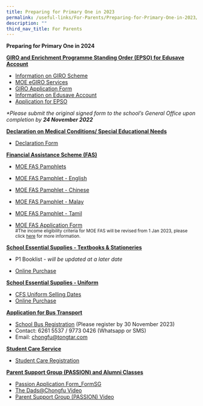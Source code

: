 ```yaml
---
title: Preparing for Primary One in 2023
permalink: /useful-links/For-Parents/Preparing-for-Primary-One-in-2023/
description: ""
third_nav_title: For Parents
---
```

**Preparing for Primary One in 2024**

<strong><u>GIRO and Enrichment Programme Standing Order (EPSO) for Edusave Account</u></strong>

*   [Information on GIRO Scheme](https://www.moe.gov.sg/financial-matters/fees?toggle-id=giro)
*   [MOE eGIRO Services](https://www.moe.gov.sg/financial-matters/fees/egiro)
* [GIRO Application Form](/files/GiroApplicationForm.pdf)
*   [Information on Edusave Account](https://www.moe.gov.sg/financial-matters/edusave-account/usage-of-edusave-funds?toggle-id=moe-funded-schools)
*   [Application for EPSO](https://form.gov.sg/5be24a1bb3f842000fdc4e59)

 _*Please submit the original signed form to the school’s General Office upon completion by&nbsp;**24 November 2022**_
 
 **<u>Declaration on Medical Conditions/ Special Educational Needs</u>**
 * [Declaration Form](https://go.gov.sg/declaration2024)



**<u>Financial Assistance Scheme (FAS)</u>**

* [MOE FAS Pamphlets](https://go.gov.sg/moe-efas)
* [MOE FAS Pamphlet - English](/files/p1reg2024_moe_fas_pamphet_el.pdf)
* [MOE FAS Pamphlet - Chinese](/files/p1reg2024_moe_fas_pamphet_cl.pdf)
* [MOE FAS Pamphlet - Malay](/files/p1reg2024_moe_fas_pamphet_ml.pdf)
* [MOE FAS Pamphlet -  Tamil](/files/p1reg2024_moe_fas_pamphet_tl.pdf)

* [MOE FAS Application Form](https://form.gov.sg/632432ba67747a0011d4a0cc)
<br><small>#The income eligibility criteria for MOE FAS will be revised from 1 Jan 2023, please click [here](https://www.moe.gov.sg/news/press-releases/20221014-more-than-10000-students-to-benefit-from-revised-income-criteria-for-moe-financial-assistance-schemes-and-increased-ite-bursary-quanta) for more information.</small>

**<u>School Essential Supplies - Textbooks &amp; Stationeries</u>**

* P1 Booklist - *will be updated at a later date*

* [Online Purchase](https://www.pacificbookstores.com/public/)

**<u>School Essential Supplies - Uniform</u>**
* [CFS Uniform Selling Dates](/files/p1reg_uniform_2023_sales_date_for_cfs_dec_2.pdf)
* [Online Purchase](https://www.euniforms.com.sg/shop/product-category/primary-schools/cfps/)

**<u>Application for Bus Transport</u>**
*   [School Bus Registration](https://www.tongtar.com) (Please register by 30 November 2023)
*   Contact: 6261 5537 / 9773 0426 (Whatsapp or SMS)
*   Email: chongfu@tongtar.com

**<u>Student Care Service</u>**
*  [Student Care Registration](/files/BigHeart@Chongfu%202023%20P1%20Interest%20Link%20(Website).pdf)

**<u>Parent Support Group (PASSION) and Alumni Classes</u>**

*   [Passion Application Form_FormSG](https://form.gov.sg/63479c95c42bfe00128d68be)
*   [The Dads@Chongfu Video](http://shorturl.at/cwF14)
*   [Parent Support Group (PASSION) Video](https://tinyurl.com/y6rhd9vy)